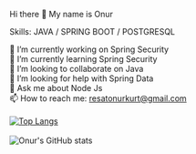  Hi there 👋
My name is Onur

Skills: JAVA / SPRING BOOT / POSTGRESQL 

🔭 I’m currently working on Spring Security <br>
🌱 I’m currently learning Spring Security <br>
👯 I’m looking to collaborate on Java <br>
🤔 I’m looking for help with Spring Data <br>
💬 Ask me about Node Js <br>
📫 How to reach me: resatonurkurt@gmail.com <br>
<br>
[![Top Langs](https://github-readme-stats.vercel.app/api/top-langs/?username=resatonur93&layout=compact)](https://github.com/resatonur93/github-readme-stats) <br><br>
![Onur's GitHub stats](https://github-readme-stats.vercel.app/api?username=resatonur93&theme=dark&show_icons=true)




